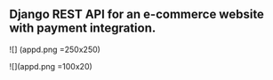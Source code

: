 ## Django REST API for an e-commerce website with payment integration.

![] (appd.png =250x250)

![](appd.png =100x20)

